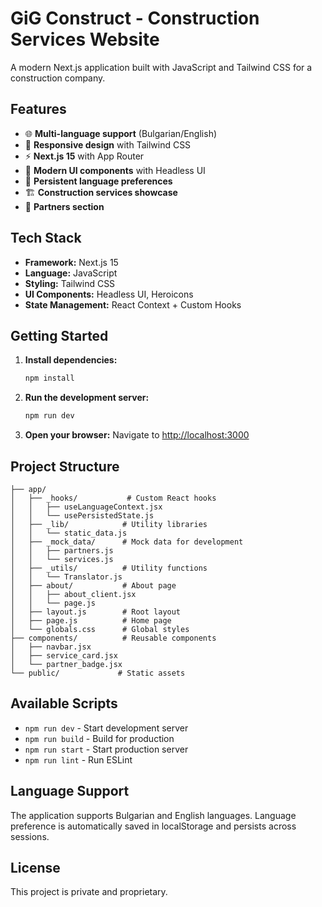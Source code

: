 # GiG Construct - Construction Services Website

A modern Next.js application built with JavaScript and Tailwind CSS for a construction company.

## Features

- 🌐 **Multi-language support** (Bulgarian/English)
- 📱 **Responsive design** with Tailwind CSS
- ⚡ **Next.js 15** with App Router
- 🎨 **Modern UI components** with Headless UI
- 💾 **Persistent language preferences**
- 🏗️ **Construction services showcase**
- 👥 **Partners section**

## Tech Stack

- **Framework:** Next.js 15
- **Language:** JavaScript
- **Styling:** Tailwind CSS
- **UI Components:** Headless UI, Heroicons
- **State Management:** React Context + Custom Hooks

## Getting Started

1. **Install dependencies:**
   ```bash
   npm install
   ```

2. **Run the development server:**
   ```bash
   npm run dev
   ```

3. **Open your browser:**
   Navigate to [http://localhost:3000](http://localhost:3000)

## Project Structure

```
├── app/
│   ├── _hooks/           # Custom React hooks
│   │   ├── useLanguageContext.jsx
│   │   └── usePersistedState.js
│   ├── _lib/            # Utility libraries
│   │   └── static_data.js
│   ├── _mock_data/      # Mock data for development
│   │   ├── partners.js
│   │   └── services.js
│   ├── _utils/          # Utility functions
│   │   └── Translator.js
│   ├── about/           # About page
│   │   ├── about_client.jsx
│   │   └── page.js
│   ├── layout.js        # Root layout
│   ├── page.js          # Home page
│   └── globals.css      # Global styles
├── components/          # Reusable components
│   ├── navbar.jsx
│   ├── service_card.jsx
│   └── partner_badge.jsx
└── public/             # Static assets
```

## Available Scripts

- `npm run dev` - Start development server
- `npm run build` - Build for production
- `npm run start` - Start production server
- `npm run lint` - Run ESLint

## Language Support

The application supports Bulgarian and English languages. Language preference is automatically saved in localStorage and persists across sessions.

## License

This project is private and proprietary.
